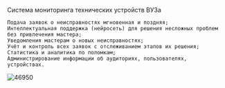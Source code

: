 Система мониторинга технических устройств ВУЗа

	Подача заявок о неисправностях мгновенная и поздняя;
	Интеллектуальная поддержка (нейросеть) для решения несложных проблем без привлечения мастера;
	Уведомления мастерам о новых неисправностях;
	Учёт и контроль всех заявок с отслеживанием этапов их решения;
	Статистика и аналитика по поломкам;
	Администрирование информации об аудиториях, пользователях, устройствах.

![46950](https://github.com/user-attachments/assets/6ef6142e-9a10-4fa7-a78a-7811edf6e500)
